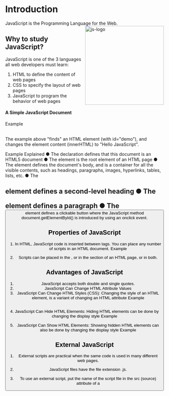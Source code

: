 # Introduction
JavaScript is the Programming Language for the Web. <img src="https://i.imgur.com/utpmCAz.png" alt="js-logo" align="right" width="250"/>

## Why to study JavaScript?
JavaScript is one of the 3 languages all web developers must learn:
   1. HTML to define the content of web pages
   2. CSS to specify the layout of web pages
   3. JavaScript to program the behavior of web pages
#### A Simple JavaScript Document
Example
 
<br>The example above "finds" an HTML element (with id="demo"), and changes the element content (innerHTML) to "Hello JavaScript".

Example Explained
●	The <!DOCTYPE html> declaration defines that this document is an HTML5 document
●	The <html> element is the root element of an HTML page
●	The <body> element defines the document's body, and is a container for all the visible contents, such as headings, paragraphs, images, hyperlinks, tables, lists, etc.
●	The <h2> element defines a second-level heading
●	The <p> element defines a paragraph
●	The <button> element defines a clickable button where the JavaScript method document.getElementById() is introduced by using an onclick event.
## Properties of JavaScript
1.	In HTML, JavaScript code is inserted between <script> and </script> tags. You can place any number of scripts in an HTML document.
        Example
      
2.	Scripts can be placed in the <body>, or in the <head> section of an HTML page, or in both.
## Advantages of JavaScript
1.	JavaScript accepts both double and single quotes.
2.	JavaScript Can Change HTML Attribute Values
3.	JavaScript Can Change HTML Styles (CSS):
Changing the style of an HTML element, is a variant of changing an HTML attribute
Example
 
<br>4.	JavaScript Can Hide HTML Elements:
Hiding HTML elements can be done by changing the display style
Example
 
5.	JavaScript Can Show HTML Elements:
Showing hidden HTML elements can also be done by changing the display style
Example 
## External JavaScript
1.	External scripts are practical when the same code is used in many different web pages.
2.	JavaScript files have the file extension .js.
3.	To use an external script, put the name of the script file in the src (source) attribute of a <script> tag
Example:
 
4.	External scripts can be referenced with a full URL or with a path relative to the current web page.
Example:
 
5.	Several script files can be included to one page by using several script tags at once.
Example:
 
## External JavaScript Advantages
Placing scripts in external files has some advantages:
1.	It separates HTML and code.
2.	It makes HTML and JavaScript easier to read and maintain.
3.	Cached JavaScript files can speed up page loads.
## Execution of a JavaScript file
JavaScript can "display" data in different ways:
1.	Writing into an HTML element, using innerHTML.
2.	Writing into the HTML output using document.write().
3.	Writing into an alert box, using window.alert().
4.	Writing into the browser console, using console.log().
### Various executable JavaScript methods:
#### innerHTML
To access an HTML element, JavaScript can use the document.getElementById(id) method. The id attribute defines the HTML element. The innerHTML property defines the HTML content.
Example
 
#### document.write()
For testing purposes, it is convenient to use document.write()
Example
 
Note: 
1.	Using document.write() after an HTML document is loaded, will delete all existing HTML.
2.	The document.write() method should only be used for testing.

#### window.alert()
You can use this method as an alert box to display data
Example
 
Here, you can skip the window keyword. In JavaScript, the window object is the global scope object, that means that variables, properties, and methods by default belong to the window object. This also means that specifying the window keyword is optional. Consider the following example for the better understanding:
 


#### console.log()
For debugging purposes, you can call the console.log() method in the browser to display data.
Example
 


#### window.print()
JavaScript does not have any print object or print methods. You cannot access output devices from JavaScript. The only exception is that you can call the window.print() method in the browser to print the content of the current window.
Example
 

## JavaScript Statements
In a programming language, these programming instructions are called statements.
1.	A JavaScript program is a list of programming statements.
2.	In HTML, JavaScript programs are executed by the web browser.
3.	JavaScript statements are composed of Values, Operators, Expressions, Keywords, and Comments.
4.	JavaScript programs (and JavaScript statements) are often called JavaScript code.
5.	Semicolons separate JavaScript statements.
6.	When separated by semicolons, multiple statements on one line are allowed.
Example
 
7.	JavaScript ignores multiple spaces. You can add white space to your script to make it more readable.
8.	JavaScript statements can be grouped together in code blocks, inside curly brackets {...}.
9.	The purpose of code blocks is to define statements to be executed together.
10.	JavaScript statements often start with a keyword to identify the JavaScript action to be performed.
Here is a list of some of the keywords with its corresponding description given aside:
 
Note: 
1.	JavaScript keywords are reserved words.
2.	Reserved words cannot be used as names for variables.
## JavaScript Syntax
1.	The JavaScript syntax defines two types of values:
a.	Fixed values which are also called as Literals.
b.	Variable values which are also called as Variables.
2.	In JavaScript, numbers can be written with or without decimals and strings are text, written within double or single quotes.
3.	JavaScript uses the var keyword to declare variables and equal sign (=) is used to assign values to variables.
4.	In JavaScript, double slashes (//) or /* and */ are used as the single commented lines and as the multiple commented lines.
5.	In JavaScript, identifiers are used to name variables (and keywords, and functions, and labels). Here, the first character must be a letter, or an underscore (_), or a dollar sign ($) and the subsequent characters may be letters, digits, underscores, or dollar signs. All JavaScript identifiers are case sensitive. 
6.	Hyphens are not allowed for variable declarations in JavaScript. They are reserved for subtractions.
7.	JavaScript uses the Unicode character set.

## JavaScript Variables
In JavaScript, we have various operators such as follows:
1.	Arithmetic operators
2.	Assignment operators
3.	String operators
4.	Comparison operators
5.	Logical operators
6.	Type operators
7.	Bitwise operators
### Arithmetic operators
Arithmetic operators perform arithmetic on numbers (literals or variables). A typical arithmetic operation operates on two numbers. The numbers (in an arithmetic operation) are called operands. The operation (to be performed between the two operands) is defined by an operator.

Here is the list of arithmetic operators with their corresponding description:
 


### Assignment operators
Assignment operators assign values to JavaScript variables.
Here is the list of assignment operators with an example:
 

### String operators
The + operator can also be used to add (concatenate) strings.
For example,
 

HackerEarth will be printed as an output for this string concatenation

### Comparison operators
Comparison operators are used in logical statements to determine equality or difference between variables or values. These operations return a boolean value on applying on the conditional statements. 
Here is the list of few comparison operators with their corresponding description:
 


### Logical operators
Logical operators are used to determine the logic between variables or values. These operations return a boolean value on applying on the conditional statements. Here is the list of logical operators with their corresponding description:
 

### Type operators
Type operators are used to return the data type of a particular variable or to type a variable from one datatype to another datatype. Here is the list of type operators with their corresponding description:
 

### Bitwise operators
Bit operators work on 32 bits numbers. Any numeric operand in the operation is converted into a 32 bit number. The result is converted back to a JavaScript number. Here is the list of bitwise operators with their corresponding description:
 
## JavaScript Data Types
In JavaScript, we have various data types such as Number, String, object etc., JavaScript has dynamic types. This means that the same variable can be used to hold different data types.
For example,
 

## JavaScript Numbers
1.	JavaScript has only one type of number. Numbers can be written with or without decimals.
2.	Extra large or extra small numbers can be written with scientific (exponent) notation
Example:
 
3.	Unlike many other programming languages, JavaScript does not define different types of numbers, like integers, short, long, floating-point etc. JavaScript numbers are always stored as double precision floating point numbers, following the international IEEE 754 standard. This format stores numbers in 64 bits, where the number (the fraction) is stored in bits 0 to 51, the exponent in bits 52 to 62, and the sign in bit 63
4.	Integers (numbers without a period or exponent notation) are accurate up to 15 digits.
Example:
 
5.	NaN is a JavaScript reserved word indicating that a number is not a legal number.
Example:
 
6.	Infinity (or -Infinity) is the value JavaScript will return if you calculate a number outside the largest possible number.
Example:
 
and the output will be as follows:
 
7.	JavaScript interprets numeric constants as hexadecimal if they are preceded by 0x.
Example:
 

## JavaScript Number methods
Primitive values (like 3.14 or 2014), cannot have properties and methods (because they are not objects). But with JavaScript, methods and properties are also available to primitive values, because JavaScript treats primitive values as objects when executing methods and properties.
Here is the list of number methods:
1.	The toString() method returns a number as a string. All number methods can be used on any type of numbers (literals, variables, or expressions).
2.	The toExponential() method returns a string, with a number rounded and written using exponential notation.
3.	The toFixed() method returns a string, with the number written with a specified number of decimals.
4.	The toPrecision() method returns a string, with a number written with a specified length.
5.	The valueOf() method returns a number as a number. In JavaScript, a number can be a primitive value (typeof = number) or an object (typeof = object). The valueOf() method is used internally in JavaScript to convert Number objects to primitive values.
## Global JavaScript methods
JavaScript global methods can be used on all JavaScript data types.
These are the most relevant methods, when working with numbers:
 

### Number properties
Here is the list of number properties with their corresponding descriptions:
 

## JavaScript Strings
1.	JavaScript strings are used for storing and manipulating text.
2.	To find the length of a string, use the built-in length property.
Example:
 
3.	The backslash (\) escape character turns special characters into string characters
Example:
 
### JavaScript String methods
1.	The length property returns the length of a string.
2.	The indexOf() method returns the index of (the position of) the first occurrence of a specified text in a string. The lastIndexOf() method returns the index of the last occurrence of a specified text in a string. Both of these methods return -1 if the text is not found.
3.	The search() method searches a string for a specified value and returns the position of the match.
4.	There are 3 methods for extracting a part of a string:
  a.	The slice() method extracts a part of a string and returns the extracted part in a new string. This method takes 2 parameters: the start position, and the end position (end not included).
  b.	The substring() method is similar to slice(). The difference is that substring() cannot accept negative indexes. If you omit the second parameter, substring() will slice out the rest of the string.
  c.	The substr() method is similar to slice(). The difference is that the second parameter specifies the length of the extracted part. If you omit the second parameter, substr() will slice out the rest of the string.
5.	The replace() method replaces a specified value with another value in a string. This method does not change the string it is called on. It returns a new string. By default, this method is case sensitive. To replace case insensitive, use a regular expression with an /i flag (insensitive). To replace all matches, use a regular expression with a /g flag (global match). 
6.	The concat() method joins two or more strings.
7.	The trim() method removes whitespace from both sides of a string
8.	There are 2 methods for extracting string characters:
  a.	The charAt() method returns the character at a specified index (position) in a string
  b.	The charCodeAt() method returns the unicode of the character at a specified index in a string
9.	A string can be converted to an array with the split() methods.
## JavaScript Arrays
JavaScript arrays are used to store multiple values in a single variable.
## Creating an Array
Using an array literal is the easiest way to create a JavaScript Array.
Example:
 

## Accessing an element from an Array
You access an array element by referring to the index number.
Example:
 

## Changing an Array element
 

### Arrays are Objects
1.	Arrays are a special type of objects. The typeof operator in JavaScript returns "object" for arrays.
2.	Arrays use numbers to access its "elements".
### Array Elements Can Be Objects
1.	JavaScript variables can be objects. Arrays are special kinds of objects.
2.	You can have variables of different types in the same Array.
3.	You can have objects in an Array. You can have functions in an Array. You can have arrays in an Array
### The Difference Between Arrays and Objects
1.	In JavaScript, arrays use numbered indexes.  
2.	In JavaScript, objects use named indexes.
### When to Use Arrays. When to use Objects.
1.	JavaScript does not support associative arrays.
2.	You should use objects when you want the element names to be strings (text).
3.	You should use arrays when you want the element names to be numbers.

## JavaScript Array Methods
1.	The JavaScript method toString() converts an array to a string of (comma separated) array values.
2.	The join() method also joins all array elements into a string. It behaves just like toString(), but in addition you can specify the separator.
3.	The pop() method removes the last element from an array
4.	The push() method adds a new element to an array (at the end)
5.	The shift() method removes the first array element and "shifts" all other elements to a lower index.
6.	The unshift() method adds a new element to an array (at the beginning), and "unshifts" older elements
7.	The splice() method can be used to add new items to an array
8.	The concat() method creates a new array by merging (concatenating) existing arrays
9.	The slice() method slices out a piece of an array into a new array.
10.	JavaScript automatically converts an array to a comma separated string when a primitive value is expected.
11.	The sort() method sorts an array alphabetically.
12.	The reverse() method reverses the elements in an array.
13.	The forEach() method calls a function (a callback function) once for each array element. This function takes 3 arguments such as the item value, the item index, and the array itself.
14.	The map() method creates a new array by performing a function on each array element. It does not execute the function for array elements without values. This method does not change the original array. his function takes 3 arguments such as the item value, the item index, and the array itself.
15.	The filter() method creates a new array with array elements that passes a test. This method does not change the original array. his function takes 3 arguments such as the item value, the item index, and the array itself.
16.	The reduce() method runs a function on each array element to produce (reduce it to) a single value. It runs a function on each array element to produce (reduce it to) a single value.This method does not change the original array. This function takes 4 arguments such as the total, the item value, the item index, and the array itself.
17.	The reduceRight() method runs a function on each array element to produce (reduce it to) a single value. It works from right-to-left in the array. This function takes 4 arguments such as the total, the item value, the item index, and the array itself.


## JavaScript Functions
JavaScript functions are defined with the function keyword.
Example:
 

## Function Expressions
1.	A JavaScript function can also be defined using an expression.
2.	A function expression can be stored in a variable.
3.	The function above is actually an anonymous function (a function without a name).
4.	Functions stored in variables do not need function names. They are always invoked (called) using the variable name.
Example:
 
## The Function() Constructor
Functions can also be defined with a built-in JavaScript function constructor called Function().
Example:
 

## Self-Invoking Functions
1.	Function expressions can be made "self-invoking".
2.	A self-invoking expression is invoked (started) automatically, without being called.
3.	Function expressions will execute automatically if the expression is followed by ().
4.	You cannot self-invoke a function declaration.
5.	You have to add parentheses around the function to indicate that it is a function expression
Example:
 

## Functions are Objects
1.	The typeof operator in JavaScript returns "function" for functions.
2.	But, JavaScript functions can best be described as objects.
3.	JavaScript functions have both properties and methods.
4.	The arguments.length property returns the number of arguments received when the function was invoked
Example:
 

## Arrow Functions
1.	Arrow functions allow a short syntaxArrow functions do not have their own this. They are not well suited for defining object methods.
2.	Arrow functions are not hoisted. They must be defined before they are used.
3.	Using const is safer than using var, because a function expression is always constant value.
4.	You can only omit the return keyword and the curly brackets if the function is a single statement.
Example:
 

## Function Parameters and Arguments
A JavaScript function does not perform any checking on parameter values (arguments).
1.	Function parameters are the names listed in the function definition.
2.	Function arguments are the real values passed to (and received by) the function.
### Parameter Rules
1.	JavaScript function definitions do not specify data types for parameters.
2.	JavaScript functions do not perform type checking on the passed arguments.
3.	JavaScript functions do not check the number of arguments received.
### Parameter Defaults
If a function is called with missing arguments (less than declared), the missing values are set to: undefined. Sometimes this is acceptable, but sometimes it is better to assign a default value to the parameter
Example:
 


## The Arguments Object
1.	JavaScript functions have a built-in object called the arguments object.
2.	The argument object contains an array of the arguments used when the function was called (invoked).
Example:
 

## Arguments are Passed by Value
1.	The parameters, in a function call, are the function's arguments.
2.	JavaScript arguments are passed by value: The function only gets to know the values, not the argument's locations.
3.	If a function changes an argument's value, it does not change the parameter's original value.
4.	Changes to arguments are not visible (reflected) outside the function.
## Objects are Passed by Reference
1.	In JavaScript, object references are values.
2.	Because of this, objects will behave like they are passed by reference:
3.	If a function changes an object property, it changes the original value.
4.	Changes to object properties are visible (reflected) outside the function.

## JavaScript Function Call
With the call() method, you can write a method that can be used on different objects.

### All Functions are Methods
1.	In JavaScript all functions are object methods.
2.	If a function is not a method of a JavaScript object, it is a function of the global object
The JavaScript call() Method
1.	The call() method is a predefined JavaScript method.
2.	It can be used to invoke (call) a method with an owner object as an argument (parameter).
3.	With call(), an object can use a method belonging to another object.
Example:
 
4.	The call() method can accept arguments
Example:
 
5.	With the apply() method, you can write a method that can be used on different objects. The difference between call() method and apply() method is that the call() method takes arguments separately whereas the apply() method takes arguments as an array.
6.	The apply() method accepts arguments in an array
Example:
 
7.	You can find the largest number (in a list of numbers) using the Math.max() method.
8.	In JavaScript strict mode, if the first argument of the apply() method is not an object, it becomes the owner (object) of the invoked function. In "non-strict" mode, it becomes the global object.
